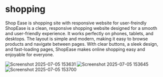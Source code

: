 # shopping
Shop Ease is shopping site with responsive website for user-freindly 
ShopEase is a clean, responsive shopping website designed for a smooth and user-friendly experience. It works perfectly on phones, tablets, and desktops. The layout is simple and modern, making it easy to browse products and navigate between pages. With clear buttons, a sleek design, and fast-loading pages, ShopEase makes online shopping easy and enjoyable for everyone.


![Screenshot 2025-07-05 153631](https://github.com/user-attachments/assets/03d17084-f664-4f2b-ac16-64c8092f0aa5)
![Screenshot 2025-07-05 153645](https://github.com/user-attachments/assets/e1adff4f-3be8-4129-b298-d7e12aeefa62)
![Screenshot 2025-07-05 153700](https://github.com/user-attachments/assets/7b24191a-f19e-4c51-ad5a-44ebe40a9698)

